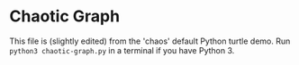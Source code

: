# Chaotic Graph

This file is (slightly edited) from the 'chaos' default Python turtle demo. Run `python3 chaotic-graph.py` in a terminal if you have Python 3.
